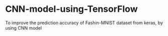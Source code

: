 # CNN-model-using-TensorFlow
To improve the prediction accuracy of Fashin-MNIST dataset from keras, by using CNN model
